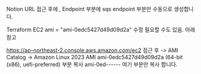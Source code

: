 Notion URL 접근 후에 , 
Endpoint 부분에 sqs endpoint 부분만 수동으로 생성합니다.

Terraform EC2 ami = "ami-0edc5427d49d09d2a" 수정 필요할 수도 있음. 아래 참고

https://ap-northeast-2.console.aws.amazon.com/ec2 접근 후 -> AMI Catalog -> Amazon Linux 2023 AMI ami-0edc5427d49d09d2a (64-bit (x86), uefi-preferred) 부분 복사 ami-0ed------ 여기 부분만 복사 합니다. 